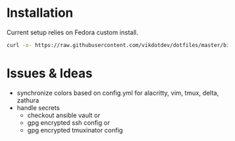 # Installation
Current setup relies on Fedora custom install.
```bash
curl -o- https://raw.githubusercontent.com/vikdotdev/dotfiles/master/bin/dot-setup | sh
```

# Issues & Ideas
- synchronize colors based on config.yml for alacritty, vim, tmux, delta, zathura
- handle secrets
  - checkout ansible vault or
  - gpg encrypted ssh config or
  - gpg encrypted tmuxinator config
